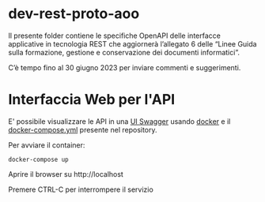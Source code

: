 # dev-rest-proto-aoo
Il presente folder contiene le specifiche OpenAPI delle interfacce applicative in tecnologia REST che aggiornerà l’allegato 6 delle “Linee Guida sulla formazione, gestione e conservazione dei documenti informatici”. 


C’è tempo fino al 30 giugno 2023 per inviare commenti e suggerimenti. 

# Interfaccia Web per l'API

E' possibile visualizzare le API in una [UI Swagger](https://swagger.io/tools/swagger-ui/) usando 
[docker](https://www.docker.com/) e il [docker-compose.yml](https://docs.docker.com/compose/) presente nel repository.

Per avviare il container:

```
docker-compose up
```

Aprire il browser su http://localhost

Premere CTRL-C per interrompere il servizio


